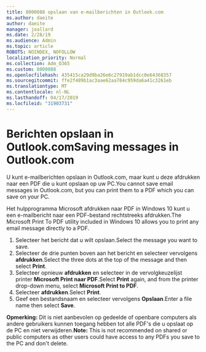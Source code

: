 ```yaml
---
title: 8000088 opslaan van e-mailberichten in Outlook.com
ms.author: daeite
author: daeite
manager: joallard
ms.date: 2/28/19
ms.audience: Admin
ms.topic: article
ROBOTS: NOINDEX, NOFOLLOW
localization_priority: Normal
ms.collection: Adm_O365
ms.custom: 8000088
ms.openlocfilehash: 435415ca29d9ba26e6c27919ab1dcc0e64368357
ms.sourcegitcommit: ffe2f489b1ac3aae62aa784c959da6a41c3261eb
ms.translationtype: MT
ms.contentlocale: nl-NL
ms.lasthandoff: 04/17/2019
ms.locfileid: "31903731"
---
```

# <a name="saving-messages-in-outlookcom"></a><span data-ttu-id="b0ca6-102">Berichten opslaan in Outlook.com</span><span class="sxs-lookup"><span data-stu-id="b0ca6-102">Saving messages in Outlook.com</span></span>

<span data-ttu-id="b0ca6-103">U kunt e-mailberichten opslaan in Outlook.com, maar kunt u deze afdrukken naar een PDF die u kunt opslaan op uw PC.</span><span class="sxs-lookup"><span data-stu-id="b0ca6-103">You cannot save email messages in Outlook.com, but you can print them to a PDF which you can save on your PC.</span></span>

<span data-ttu-id="b0ca6-104">Het hulpprogramma Microsoft afdrukken naar PDF in Windows 10 kunt u een e-mailbericht naar een PDF-bestand rechtstreeks afdrukken.</span><span class="sxs-lookup"><span data-stu-id="b0ca6-104">The Microsoft Print To PDF utility included in Windows 10 allows you to print any email message directly to a PDF.</span></span>

1. <span data-ttu-id="b0ca6-105">Selecteer het bericht dat u wilt opslaan.</span><span class="sxs-lookup"><span data-stu-id="b0ca6-105">Select the message you want to save.</span></span>
2. <span data-ttu-id="b0ca6-106">Selecteer de drie punten boven aan het bericht en selecteer vervolgens **afdrukken**.</span><span class="sxs-lookup"><span data-stu-id="b0ca6-106">Select the three dots at the top of the message and then select **Print**.</span></span>
3. <span data-ttu-id="b0ca6-107">Selecteer opnieuw **afdrukken** en selecteer in de vervolgkeuzelijst printer **Microsoft Print naar PDF**.</span><span class="sxs-lookup"><span data-stu-id="b0ca6-107">Select **Print** again, and from the printer drop-down menu, select **Microsoft Print to PDF**.</span></span>
4. <span data-ttu-id="b0ca6-108">Selecteer **afdrukken**.</span><span class="sxs-lookup"><span data-stu-id="b0ca6-108">Select **Print**.</span></span>
5. <span data-ttu-id="b0ca6-109">Geef een bestandsnaam en selecteer vervolgens **Opslaan**.</span><span class="sxs-lookup"><span data-stu-id="b0ca6-109">Enter a file name then select **Save**.</span></span>

<span data-ttu-id="b0ca6-110">**Opmerking:** Dit is niet aanbevolen op gedeelde of openbare computers als andere gebruikers kunnen toegang hebben tot alle PDF's die u opslaat op de PC en niet verwijderen.</span><span class="sxs-lookup"><span data-stu-id="b0ca6-110">**Note:** This is not recommended on shared or public computers as other users could have access to any PDFs you save to the PC and don't delete.</span></span>